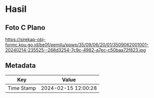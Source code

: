 # Hasil

## Foto C Plano

https://sirekap-obj-formc.kpu.go.id/be0f/pemilu/ppwp/35/09/06/20/01/3509062001001-20240214-235525--268d3254-7c9c-4982-a7ec-c50baa72f823.jpg


## Metadata

| Key        | Value               |
| ---------- | ------------------- |
| Time Stamp | 2024-02-15 12:00:28 |



